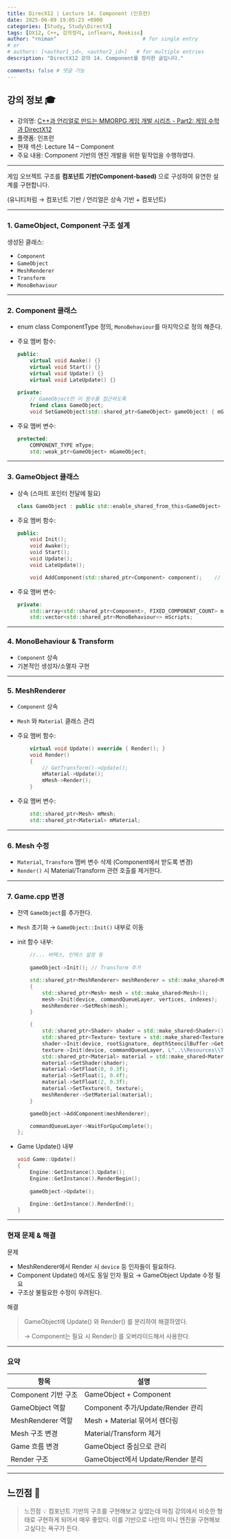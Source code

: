 ```yaml
---
title: DirecX12 | Lecture 14. Component (인프런)
date: 2025-06-09 19:05:23 +0900
categories: [Study, Study\DirectX]
tags: [DX12, C++, 강의정리, inflearn, Rookiss]
author: "rniman"                            # for single entry
# or
# authors: [<author1_id>, <author2_id>]   # for multiple entries
description: "DirectX12 강의 14. Component를 정리한 글입니다."

comments: false # 댓글 기능
---
```


## 강의 정보 🎓

- 강의명: [C++과 언리얼로 만드는 MMORPG 게임 개발 시리즈 - Part2: 게임 수학과 DirectX12](https://www.inflearn.com/course/%EC%96%B8%EB%A6%AC%EC%96%BC-3d-mmorpg-2)
- 플랫폼: 인프런
- 현재 섹션: Lecture 14 – Component
- 주요 내용: Component 기반의 엔진 개발을 위한 밑작업을 수행하였다.

---

게임 오브젝트 구조를 **컴포넌트 기반(Component-based)** 으로 구성하여 유연한 설계를 구현합니다.

(유니티처럼 → 컴포넌트 기반 / 언리얼은 상속 기반 + 컴포넌트)

---

### 1. GameObject, Component 구조 설계

생성된 클래스:

- `Component`
- `GameObject`
- `MeshRenderer`
- `Transform`
- `MonoBehaviour`

---

### 2. Component 클래스

- enum class ComponentType 정의, `MonoBehaviour`를 마지막으로 정의 해준다.
- 주요 멤버 함수:
    
    ```cpp
    public:
    	virtual void Awake() {}
    	virtual void Start() {}
    	virtual void Update() {}
    	virtual void LateUpdate() {}
    	
    private:
    	// GameObject만 이 함수를 접근하도록
    	friend class GameObject;
    	void SetGameObject(std::shared_ptr<GameObject> gameObject) { mGameObject = gameObject; }
    
    ```
    
- 주요 멤버 변수:
    
    ```cpp
    protected:
    	COMPONENT_TYPE mType;
    	std::weak_ptr<GameObject> mGameObject;
    ```
    

---

### 3. GameObject 클래스

- 상속 (스마트 포인터 전달에 필요)
    
    ```cpp
    class GameObject : public std::enable_shared_from_this<GameObject>
    ```
    
- 주요 멤버 함수:
    
    ```cpp
    public:
    	void Init();
    	void Awake();
    	void Start();
    	void Update();
    	void LateUpdate();
    
    	void AddComponent(std::shared_ptr<Component> component);	// 컴포넌트를 추가
    ```
    
- 주요 멤버 변수:
    
    ```cpp
    private:
    	std::array<std::shared_ptr<Component>, FIXED_COMPONENT_COUNT> mComponents;
    	std::vector<std::shared_ptr<MonoBehaviour>> mScripts;
    ```
    

---

### 4. MonoBehaviour & Transform

- `Component` 상속
- 기본적인 생성자/소멸자 구현

---

### 5. MeshRenderer

- `Component` 상속
- `Mesh` 와 `Material` 클래스 관리
- 주요 멤버 함수:
    
    ```cpp
    	virtual void Update() override { Render(); }
    	void Render()
    	{
    		// GetTransform()->Update();
    		mMaterial->Update();
    		mMesh->Render();
    	}
    ```
    
- 주요 멤버 변수:
    
    ```cpp
    	std::shared_ptr<Mesh> mMesh;
    	std::shared_ptr<Material> mMaterial;
    ```
    

---

### 6. Mesh 수정

- `Material`, `Transform` 멤버 변수 삭제 (Component에서 받도록 변경)
- `Render()` 시 Material/Transform 관련 호출를 제거한다.

---

### 7. Game.cpp 변경

- 전역 `GameObject`를 추가한다.
- `Mesh` 초기화 → `GameObject::Init()` 내부로 이동
- init 함수 내부:
    
    ```cpp
    	//... 버텍스, 인덱스 설정 등
    	
    	gameObject->Init();	// Transform 추가
    
    	std::shared_ptr<MeshRenderer> meshRenderer = std::make_shared<MeshRenderer>();
    	{
    		std::shared_ptr<Mesh> mesh = std::make_shared<Mesh>();
    		mesh->Init(device, commandQueueLayer, vertices, indexes);
    		meshRenderer->SetMesh(mesh);
    	}
    
    	{
    		std::shared_ptr<Shader> shader = std::make_shared<Shader>();
    		std::shared_ptr<Texture> texture = std::make_shared<Texture>();
    		shader->Init(device, rootSignature, depthStencilBuffer->GetDSVFormat(), L"..\\Resources\\Shader\\default.hlsli");
    		texture->Init(device, commandQueueLayer, L"..\\Resources\\Texture\\avatar.png");
    		std::shared_ptr<Material> material = std::make_shared<Material>();
    		material->SetShader(shader);
    		material->SetFloat(0, 0.3f);
    		material->SetFloat(1, 0.4f);
    		material->SetFloat(2, 0.3f);
    		material->SetTexture(0, texture);
    		meshRenderer->SetMaterial(material);
    	}
    
    	gameObject->AddComponent(meshRenderer);
    
    	commandQueueLayer->WaitForGpuComplete();
    };
    ```
    
- Game Update() 내부
    
    ```cpp
    void Game::Update()
    {
    	Engine::GetInstance().Update();
    	Engine::GetInstance().RenderBegin();
    	
    	gameObject->Update();
    
    	Engine::GetInstance().RenderEnd();
    }
    ```
    

---

### 현재 문제 & 해결

문제

- MeshRenderer에서 Render 시 `device` 등 인자들이 필요하다.
- Component Update() 에서도 동일 인자 필요 → GameObject Update 수정 필요
- 구조상 불필요한 수정이 우려된다.

해결

> GameObject에 Update() 와 Render() 를 분리하여 해결하였다.
> 
> 
> → Component는 필요 시 Render() 를 오버라이드해서 사용한다.
> 

---

### 요약

| 항목                | 설명                              |
| ------------------- | --------------------------------- |
| Component 기반 구조 | GameObject + Component            |
| GameObject 역할     | Component 추가/Update/Render 관리 |
| MeshRenderer 역할   | Mesh + Material 묶어서 렌더링     |
| Mesh 구조 변경      | Material/Transform 제거           |
| Game 흐름 변경      | GameObject 중심으로 관리          |
| Render 구조         | GameObject에서 Update/Render 분리 |

---

## 느낀점 📝

> 느낀점 💡
> 컴포넌트 기반의 구조를 구현해보고 싶었는데 마침 강의에서 비슷한 형태로 구현하게 되어서 매우 좋았다.
> 이를 기반으로 나만의 미니 엔진을 구현해보고싶다는 욕구가 든다.
